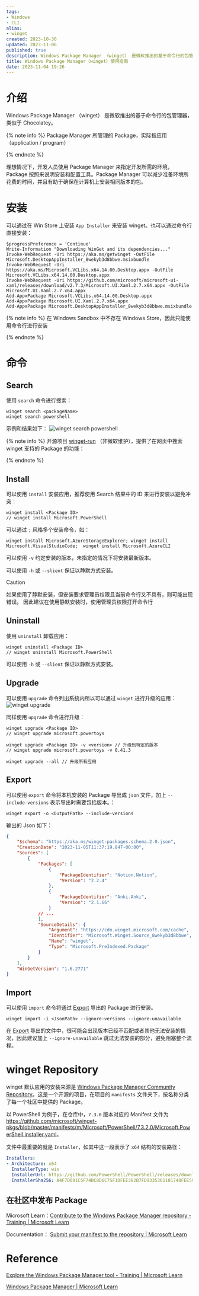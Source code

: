 ```yaml
---
tags:
- Windows 
- CLI
alias:
- winget
created: 2023-10-30
updated: 2023-11-06
published: true
description: Windows Package Manager （winget） 是微软推出的基于命令行的包管理器，类似于 Chocolatey。在 winget 杠推出的时候，其功能非常的不健全，甚至于都没有 uninstall 支持，但在最新的 Win 11 中已经默认带上了 winget，且基本可以满足日常应用的安装。
title: Windows Package Manager（winget）使用指南
date: 2023-11-04 19:26 
---
```


# 介绍

Windows Package Manager （winget） 是微软推出的基于命令行的包管理器，类似于 Chocolatey。

{% note info %}
Package Manager 所管理的 Package，实际指应用（application / program）

{% endnote %}

理想情况下，开发人员使用 Package Manager 来指定开发所需的环境，Package 按照来说明安装和配置工具。Package Manager 可以减少准备环境所花费的时间，并且有助于确保在计算机上安装相同版本的包。

# 安装

可以通过在 Win Store 上安装 `App Installer` 来安装 winget。也可以通过命令行直接安装：

```pwsh
$progressPreference = 'Continue'
Write-Information "Downloading WinGet and its dependencies..."
Invoke-WebRequest -Uri https://aka.ms/getwinget -OutFile Microsoft.DesktopAppInstaller_8wekyb3d8bbwe.msixbundle
Invoke-WebRequest -Uri https://aka.ms/Microsoft.VCLibs.x64.14.00.Desktop.appx -OutFile Microsoft.VCLibs.x64.14.00.Desktop.appx
Invoke-WebRequest -Uri https://github.com/microsoft/microsoft-ui-xaml/releases/download/v2.7.3/Microsoft.UI.Xaml.2.7.x64.appx -OutFile Microsoft.UI.Xaml.2.7.x64.appx
Add-AppxPackage Microsoft.VCLibs.x64.14.00.Desktop.appx
Add-AppxPackage Microsoft.UI.Xaml.2.7.x64.appx
Add-AppxPackage Microsoft.DesktopAppInstaller_8wekyb3d8bbwe.msixbundle
```

{% note info %}
在 Windows Sandbox 中不存在 Windows Store，因此只能使用命令行进行安装

{% endnote %}

# 命令

## Search

使用 `search` 命令进行搜索：

```pwsh
winget search <packageName>
winget search powershell
```

示例和结果如下：
![winget search powershell](/windows_package_manager/image-20231102213901.png)

{% note info %}
开源项目 [winget-run](https://github.com/winget-run/wingetdotrun) （非微软维护），提供了在网页中搜索 winget 支持的 Package 的功能：

{% endnote %}

## Install

可以使用 `install` 安装应用，推荐使用 Search 结果中的 ID 来进行安装以避免冲突：

```pwsh
winget install <Package ID>
// winget install Microsoft.PowerShell
```

可以通过 `;` 风格多个安装命令，如：

```pwsh
winget install Microsoft.AzureStorageExplorer; winget install Microsoft.VisualStudioCode;  winget install Microsoft.AzureCLI
```

可以使用 `-v` 约定安装的版本，未指定的情况下将安装最新版本。

可以使用 `-h` 或 `--slient` 保证以静默方式安装。

> [!Caution]
>
> 如果使用了静默安装，但安装要求管理员权限且当前命令行又不具有，则可能出现错误。
> 因此建议在使用静默安装时，使用管理员权限打开命令行

## Uninstall

使用 `uninstall` 卸载应用：

```pwsh
winget uninstall <Package ID>
// winget uninstall Microsoft.PowerShell
```

可以使用 `-h` 或 `--slient` 保证以静默方式安装。

## Upgrade

可以使用 `upgrade` 命令列出系统内所以可以通过 `winget` 进行升级的应用：
![winget upgrade](/windows_package_manager/image-20231102220234.png)

同样使用 `upgrade` 命令进行升级：

```pwsh
winget upgrade <Package ID>
// winget upgrade microsoft.powertoys

winget upgrade <Package ID> -v <version> // 升级到特定的版本
// winget upgrade microsoft.powertoys -v 0.41.3

winget upgrade --all // 升级所有应用
```

## Export

可以使用 `export` 命令将本机安装的 Package 导出成 `json` 文件，加上 `--include-versions` 表示导出时需要包括版本。：

```pwsh
winget export -o <OutputPath> --include-versions
```

输出的 Json 如下：

```json
{
    "$schema": "https://aka.ms/winget-packages.schema.2.0.json",
    "CreationDate": "2023-11-05T11:37:19.847-00:00",
    "Sources": [
        {
            "Packages": [
                {
                    "PackageIdentifier": "Notion.Notion",
                    "Version": "2.2.4"
                },
                {
                    "PackageIdentifier": "Anki.Anki",
                    "Version": "2.1.66"
                }
            // ...
            ],
            "SourceDetails": {
                "Argument": "https://cdn.winget.microsoft.com/cache",
                "Identifier": "Microsoft.Winget.Source_8wekyb3d8bbwe",
                "Name": "winget",
                "Type": "Microsoft.PreIndexed.Package"
            }
        }
    ],
    "WinGetVersion": "1.6.2771"
}
```

## Import

可以使用 `import` 命令将通过 [Export](/windows_package_manager/#Export) 导出的 Package 进行安装。

```pwsh
winget import -i <JsonPath> --ignore-versions --ignore-unavailable
```

在 [Export](/windows_package_manager/#Export) 导出的文件中，很可能会出现版本已经不匹配或者其他无法安装的情况，因此建议加上 `--ignore-unavailable` 跳过无法安装的部分，避免阻塞整个流程。

# winget Repository

winget 默认应用的安装来源是 [Windows Package Manager Community Repository](https://github.com/microsoft/winget-pkgs)。这是一个开源的项目，在项目的 `manifests` 文件夹下，按名称分类了每一个社区中提供的 Package。

以 PowerShell 为例子，在仓库中，`7.3.0` 版本对应的 Manifest 文件为 <https://github.com/microsoft/winget-pkgs/blob/master/manifests/m/Microsoft/PowerShell/7.3.2.0/Microsoft.PowerShell.installer.yaml>。

文件中最重要的就是 `Installer`，如其中这一段表示了 `x64` 结构的安装路径：

```yaml
Installers:
- Architecture: x64
  InstallerType: wix
  InstallerUrl: https://github.com/PowerShell/PowerShell/releases/download/v7.3.2/PowerShell-7.3.2-win-x64.msi
  InstallerSha256: A4F7D081C5F74BC8D6C75F1DFEE382B7FD9335361181748FEE590ECDBC96CB26
```

## 在社区中发布 Package

Microsoft Learn：[Contribute to the Windows Package Manager repository - Training | Microsoft Learn](https://learn.microsoft.com/en-us/training/modules/explore-windows-package-manager-tool/6-contribute-to-repository)

Documentation： [Submit your manifest to the repository | Microsoft Learn](https://learn.microsoft.com/en-us/windows/package-manager/package/repository)

# Reference

[Explore the Windows Package Manager tool - Training | Microsoft Learn](https://learn.microsoft.com/en-us/training/modules/explore-windows-package-manager-tool/)

[Windows Package Manager | Microsoft Learn](https://learn.microsoft.com/en-us/windows/package-manager/)
